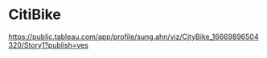 # CitiBike

https://public.tableau.com/app/profile/sung.ahn/viz/CityBike_16669896504320/Story1?publish=yes
